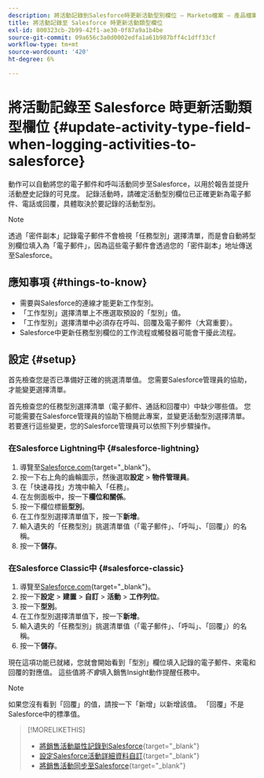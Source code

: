 ```yaml
---
description: 將活動記錄到Salesforce時更新活動型別欄位 — Marketo檔案 — 產品檔案
title: 將活動記錄至 Salesforce 時更新活動類型欄位
exl-id: 800323cb-2b99-42f1-ae30-0f87a9a1b4be
source-git-commit: 09a656c3a0d0002edfa1a61b987bff4c1dff33cf
workflow-type: tm+mt
source-wordcount: '420'
ht-degree: 6%

---
```


# 將活動記錄至 Salesforce 時更新活動類型欄位 {#update-activity-type-field-when-logging-activities-to-salesforce}

動作可以自動將您的電子郵件和呼叫活動同步至Salesforce，以用於報告並提升活動歷史記錄的可見度。 記錄活動時，請確定活動型別欄位已正確更新為電子郵件、電話或回覆，具體取決於要記錄的活動型別。

>[!NOTE]
>
>透過「密件副本」記錄電子郵件不會檢視「任務型別」選擇清單，而是會自動將型別欄位填入為「電子郵件」，因為這些電子郵件會透過您的「密件副本」地址傳送至Salesforce。

## 應知事項 {#things-to-know}

* 需要與Salesforce的連線才能更新工作型別。
* 「工作型別」選擇清單上不應選取預設的「型別」值。
* 「工作型別」選擇清單中必須存在呼叫、回覆及電子郵件（大寫重要）。
* Salesforce中更新任務型別欄位的工作流程或觸發器可能會干擾此流程。

## 設定 {#setup}

首先檢查您是否已準備好正確的挑選清單值。 您需要Salesforce管理員的協助，才能變更選擇清單。

首先檢查您的任務型別選擇清單（電子郵件、通話和回覆中）中缺少哪些值。 您可能需要在Salesforce管理員的協助下檢閱此專案，並變更活動型別選擇清單。 若要進行這些變更，您的Salesforce管理員可以依照下列步驟操作。

### 在Salesforce Lightning中 {#salesforce-lightning}

1. 導覽至[Salesforce.com](https://salesforce.com){target="_blank"}。
1. 按一下右上角的齒輪圖示，然後選取&#x200B;**設定** > **物件管理員**。
1. 在「快速尋找」方塊中輸入「任務」。
1. 在左側面板中，按一下&#x200B;**欄位和關係**。
1. 按一下欄位標籤&#x200B;**型別**。
1. 在工作型別選擇清單值下，按一下&#x200B;**新增**。
1. 輸入遺失的「任務型別」挑選清單值（「電子郵件」、「呼叫」、「回覆」）的名稱。
1. 按一下&#x200B;**儲存**。

### 在Salesforce Classic中 {#salesforce-classic}

1. 導覽至[Salesforce.com](https://salesforce.com){target="_blank"}。
1. 按一下&#x200B;**設定** > **建置** > **自訂** > **活動** > **工作列位**。
1. 按一下&#x200B;**型別**。
1. 在工作型別選擇清單值下，按一下&#x200B;**新增**。
1. 輸入遺失的「任務型別」挑選清單值（「電子郵件」、「呼叫」、「回覆」）的名稱。
1. 按一下&#x200B;**儲存**。

現在這項功能已就緒，您就會開始看到「型別」欄位填入記錄的電子郵件、來電和回覆的對應值。 這些值將&#x200B;_不會_&#x200B;填入銷售Insight動作提醒任務中。

>[!NOTE]
>
>如果您沒有看到「回覆」的值，請按一下「新增」**&#x200B;**&#x200B;以新增該值。 「回覆」不是Salesforce中的標準值。

>[!MORELIKETHIS]
>
>* [將銷售活動屬性記錄到Salesforce](/help/marketo/product-docs/marketo-sales-insight/actions/crm/salesforce-package-configuration/logging-sales-activity-attributes-to-salesforce.md){target="_blank"}
>* [設定Salesforce活動詳細資料自訂](/help/marketo/product-docs/marketo-sales-insight/actions/crm/salesforce-integration/configure-salesforce-activity-detail-customization.md){target="_blank"}
>* [將銷售活動同步至Salesforce](/help/marketo/product-docs/marketo-sales-insight/actions/crm/salesforce-integration/sync-sales-activities-to-salesforce.md){target="_blank"}
